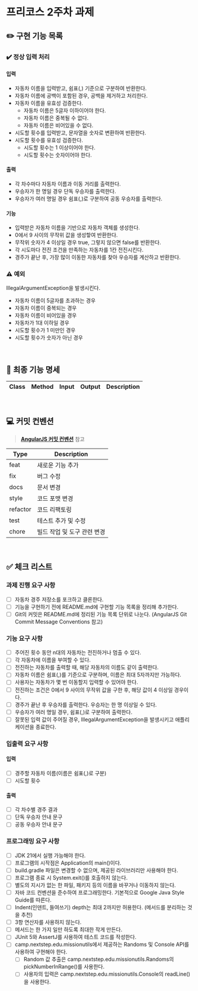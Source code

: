 # 프리코스 2주차 과제

## ✏️ 구현 기능 목록

### ✔️ 정상 입력 처리

#### 입력

- 자동차 이름을 입력받고, 쉼표(,) 기준으로 구분하여 반환한다.
- 자동차 이름에 공백이 포함된 경우, 공백을 제거하고 처리한다.
- 자동차 이름을 유효성 검증한다.
    - 자동차 이름은 5글자 이하이어야 한다.
    - 자동차 이름은 중복될 수 없다.
    - 자동차 이름은 비어있을 수 없다.
- 시도할 횟수를 입력받고, 문자열을 숫자로 변환하여 반환한다.
- 시도할 횟수를 유효성 검증한다.
    - 시도할 횟수는 1 이상이어야 한다.
    - 시도할 횟수는 숫자이어야 한다.

#### 출력

- 각 차수마다 자동차 이름과 이동 거리를 출력한다.
- 우승자가 한 명일 경우 단독 우승자를 출력한다.
- 우승자가 여러 명일 경우 쉼표(,)로 구분하여 공동 우승자를 출력한다.

#### 기능

- 입력받은 자동차 이름을 기반으로 자동차 객체를 생성한다.
- 0에서 9 사이의 무작위 값을 생성핳여 반환한다.
- 무작위 숫자가 4 이상일 경우 true, 그렇지 않으면 false를 반환한다.
- 각 시도마다 전진 조건을 만족하는 자동차를 1칸 전진시킨다.
- 경주가 끝난 후, 가장 많이 이동한 자동차를 찾아 우승자를 계산하고 반환한다.

### ⚠️ 예외

IllegalArgumentException을 발생시킨다.

- 자동차 이름이 5글자를 초과하는 경우
- 자동차 이름이 중복되는 경우
- 자동차 이름이 비어있을 경우
- 자동차가 1대 이하일 경우
- 시도할 횟수가 1 미만인 경우
- 시도할 횟수가 숫자가 아닌 경우

<br>

## 📌 최종 기능 명세

| Class | Method | Input | Output | Description |
|-------|--------|-------|--------|-------------|

<br>

## 💻 커밋 컨벤션

> [**AngularJS 커밋 컨벤션**](https://gist.github.com/stephenparish/9941e89d80e2bc58a153) 참고

| Type     | Description      |
|----------|------------------|
| feat     | 새로운 기능 추가        |
| fix      | 버그 수정            |
| docs     | 문서 변경            |
| style    | 코드 포맷 변경         |
| refactor | 코드 리팩토링          |
| test     | 테스트 추가 및 수정      |
| chore    | 빌드 작업 및 도구 관련 변경 |

<br>

## ✅ 체크 리스트

### 과제 진행 요구 사항

- [ ] 자동차 경주 저장소를 포크하고 클론한다.
- [ ] 기능을 구현하기 전에 README.md에 구현할 기능 목록을 정리해 추가한다.
- [ ] Git의 커밋은 README.md에 정리된 기능 목록 단위로 나눈다. (AngularJS Git Commit Message Conventions 참고)

### 기능 요구 사항

- [ ] 주어진 횟수 동안 n대의 자동차는 전진하거나 멈출 수 있다.
- [ ] 각 자동차에 이름을 부여할 수 있다.
- [ ] 전진하는 자동차를 출력할 때, 해당 자동차의 이름도 같이 출력한다.
- [ ] 자동차 이름은 쉼표(,)를 기준으로 구분하며, 이름은 최대 5자까지만 가능하다.
- [ ] 사용자는 자동차가 몇 번 이동할지 입력할 수 있어야 한다.
- [ ] 전진하는 조건은 0에서 9 사이의 무작위 값을 구한 후, 해당 값이 4 이상일 경우이다.
- [ ] 경주가 끝난 후 우승자를 출력한다. 우승자는 한 명 이상일 수 있다.
- [ ] 우승자가 여러 명일 경우, 쉼표(,)로 구분하여 출력한다.
- [ ] 잘못된 입력 값이 주어질 경우, IllegalArgumentException을 발생시키고 애플리케이션을 종료한다.

### 입출력 요구 사항

#### 입력

- [ ] 경주할 자동차 이름(이름은 쉼표(,)로 구분)
- [ ] 시도할 횟수

#### 출력

- [ ] 각 차수별 경주 결과
- [ ] 단독 우승자 안내 문구
- [ ] 공동 우승자 안내 문구

### 프로그래밍 요구 사항

- [ ] JDK 21에서 실행 가능해야 한다.
- [ ] 프로그램의 시작점은 Application의 main()이다.
- [ ] build.gradle 파일은 변경할 수 없으며, 제공된 라이브러리만 사용해야 한다.
- [ ] 프로그램 종료 시 System.exit()를 호출하지 않는다.
- [ ] 별도의 지시가 없는 한 파일, 패키지 등의 이름을 바꾸거나 이동하지 않는다.
- [ ] 자바 코드 컨벤션을 준수하여 프로그래밍한다. 기본적으로 Google Java Style Guide를 따른다.
- [ ] Indent(인덴트, 들여쓰기) depth는 최대 2까지만 허용한다. (메서드를 분리하는 것을 추천)
- [ ] 3항 연산자를 사용하지 않는다.
- [ ] 메서드는 한 가지 일만 하도록 최대한 작게 만든다.
- [ ] JUnit 5와 AssertJ를 사용하여 테스트 코드를 작성한다.
- [ ] camp.nextstep.edu.missionutils에서 제공하는 Randoms 및 Console API를 사용하여 구현해야 한다.
    - [ ] Random 값 추출은 camp.nextstep.edu.missionutils.Randoms의 pickNumberInRange()를 사용한다.
    - [ ] 사용자의 입력은 camp.nextstep.edu.missionutils.Console의 readLine()을 사용한다.